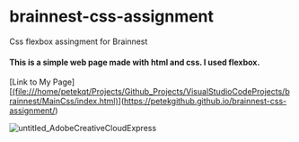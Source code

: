 # brainnest-css-assignment
Css flexbox assingment for Brainnest

#### This is a simple web page made with html and css. I used flexbox.

[Link to My Page][[(file:///home/petekqt/Projects/Github_Projects/VisualStudioCodeProjects/brainnest/MainCss/index.html)](https://petekgithub.github.io/brainnest-css-assignment/)](https://petekgithub.github.io/brainnest-css-assignment/)

![untitled_AdobeCreativeCloudExpress](https://user-images.githubusercontent.com/38165351/170835486-c7291274-dd38-4786-b10e-cb28c4b9e149.gif)
